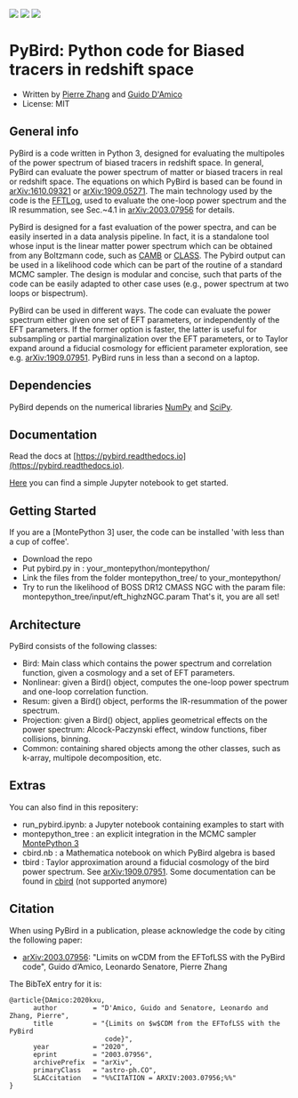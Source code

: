[![](https://img.shields.io/badge/arXiv-2003.07956%20-red.svg)](https://arxiv.org/abs/2003.07956)
[![](http://img.shields.io/badge/license-MIT-blue.svg?style=flat)](https://github.com/pierrexyz/pybird/blob/master/LICENSE)
[![](https://readthedocs.org/projects/pybird/badge/?version=latest)](https://pybird.readthedocs.io/en/latest/?badge=latest)

# PyBird: Python code for Biased tracers in redshift space
* Written by [Pierre Zhang](mailto:pierrexyz@protonmail.com) and [Guido D'Amico](mailto:damico.guido@gmail.com)
* License: MIT

## General info
PyBird is a code written in Python 3, designed for evaluating the multipoles of the power spectrum of biased tracers in redshift space.
In general, PyBird can evaluate the power spectrum of matter or biased tracers in real or redshift space.
The equations on which PyBird is based can be found in [arXiv:1610.09321](https://arxiv.org/abs/1610.09321) or [arXiv:1909.05271](https://arxiv.org/abs/1909.05271). 
The main technology used by the code is the [FFTLog](https://jila.colorado.edu/~ajsh/FFTLog/index.html), used to evaluate the one-loop power spectrum and the IR resummation, see Sec.~4.1 in [arXiv:2003.07956](https://arxiv.org/abs/2003.07956) for details. 

PyBird is designed for a fast evaluation of the power spectra, and can be easily inserted in a data analysis pipeline.
In fact, it is a standalone tool whose input is the linear matter power spectrum which can be obtained from any Boltzmann code, such as [CAMB](https://camb.info/) or [CLASS](http://class-code.net/).
The Pybird output can be used in a likelihood code which can be part of the routine of a standard MCMC sampler.
The design is modular and concise, such that parts of the code can be easily adapted to other case uses (e.g., power spectrum at two loops or bispectrum).

PyBird can be used in different ways.
The code can evaluate the power spectrum either given one set of EFT parameters, or independently of the EFT parameters.
If the former option is faster, the latter is useful for subsampling or partial marginalization over the EFT parameters, or to Taylor expand around a fiducial cosmology for efficient parameter exploration, see e.g. [arXiv:1909.07951](https://arxiv.org/abs/1909.07951). PyBird runs in less than a second on a laptop. 

## Dependencies
PyBird depends on the numerical libraries [NumPy](https://numpy.org/) and [SciPy](http://scipy.org/).

## Documentation
Read the docs at [https://pybird.readthedocs.io](https://pybird.readthedocs.io).

[Here](https://github.com/pierrexyz/pybird/blob/master/run_pybird.ipynb) you can find a simple Jupyter notebook to get started.

## Getting Started
If you are a [MontePython 3] user, the code can be installed 'with less than a cup of coffee'.
* Download the repo
* Put pybird.py in : your_montepython/montepython/
* Link the files from the folder montepython_tree/ to your_montepython/
* Try to run the likelihood of BOSS DR12 CMASS NGC with the param file: montepython_tree/input/eft_highzNGC.param
That's it, you are all set!


## Architecture
PyBird consists of the following classes:
* Bird: Main class which contains the power spectrum and correlation function, given a cosmology and a set of EFT parameters.
* Nonlinear: given a Bird() object, computes the one-loop power spectrum and one-loop correlation function.
* Resum: given a Bird() object, performs the IR-resummation of the power spectrum.
* Projection: given a Bird() object, applies geometrical effects on the power spectrum: Alcock-Paczynski effect, window functions, fiber collisions, binning.
* Common: containing shared objects among the other classes, such as k-array, multipole decomposition, etc.

## Extras
You can also find in this repositery:
* run_pybird.ipynb: a Jupyter notebook containing examples to start with
* montepython_tree : an explicit integration in the MCMC sampler [MontePython 3](https://github.com/brinckmann/montepython_public)
* cbird.nb : a Mathematica notebook on which PyBird algebra is based
* tbird : Taylor approximation around a fiducial cosmology of the bird power spectrum. See [arXiv:1909.07951](https://arxiv.org/abs/1909.07951). Some documentation can be found in [cbird](https://github.com/pierrexyz/cbird/) (not supported anymore)

## Citation
When using PyBird in a publication, please acknowledge the code by citing the following paper: 
* [arXiv:2003.07956](https://arxiv.org/abs/2003.07956): "Limits on wCDM from the EFTofLSS with the PyBird code", Guido d’Amico, Leonardo Senatore, Pierre Zhang

The BibTeX entry for it is:

```
@article{DAmico:2020kxu,
      author         = "D'Amico, Guido and Senatore, Leonardo and Zhang, Pierre",
      title          = "{Limits on $w$CDM from the EFTofLSS with the PyBird
                        code}",
      year           = "2020",
      eprint         = "2003.07956",
      archivePrefix  = "arXiv",
      primaryClass   = "astro-ph.CO",
      SLACcitation   = "%%CITATION = ARXIV:2003.07956;%%"
}
```
